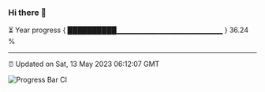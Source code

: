 ### Hi there 👋

⏳ Year progress { ██████████▁▁▁▁▁▁▁▁▁▁▁▁▁▁▁▁▁▁▁▁ } 36.24 %

---

⏰ Updated on Sat, 13 May 2023 06:12:07 GMT

![Progress Bar CI](https://github.com/liununu/liununu/workflows/Progress%20Bar%20CI/badge.svg)
